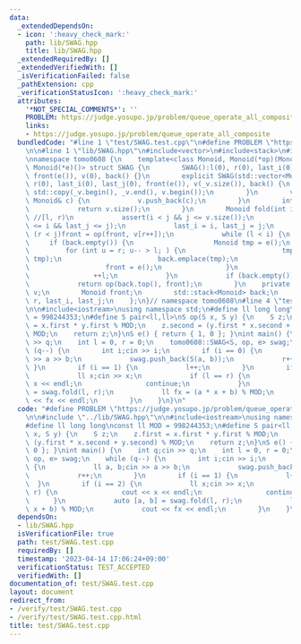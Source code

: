 ```yaml
---
data:
  _extendedDependsOn:
  - icon: ':heavy_check_mark:'
    path: lib/SWAG.hpp
    title: lib/SWAG.hpp
  _extendedRequiredBy: []
  _extendedVerifiedWith: []
  _isVerificationFailed: false
  _pathExtension: cpp
  _verificationStatusIcon: ':heavy_check_mark:'
  attributes:
    '*NOT_SPECIAL_COMMENTS*': ''
    PROBLEM: https://judge.yosupo.jp/problem/queue_operate_all_composite
    links:
    - https://judge.yosupo.jp/problem/queue_operate_all_composite
  bundledCode: "#line 1 \"test/SWAG.test.cpp\"\n#define PROBLEM \"https://judge.yosupo.jp/problem/queue_operate_all_composite\"\
    \n\n#line 1 \"lib/SWAG.hpp\"\n#include<vector>\n#include<stack>\n#include<cassert>\n\
    \nnamespace tomo0608 {\n    template<class Monoid, Monoid(*op)(Monoid, Monoid),\
    \ Monoid(*e)()> struct SWAG {\n        SWAG():l(0), r(0), last_i(0), last_j(0),\
    \ front(e()), v(0), back() {}\n        explicit SWAG(std::vector<Monoid>& _v):l(0),\
    \ r(0), last_i(0), last_j(0), front(e()), v(_v.size()), back() {\n           \
    \ std::copy(_v.begin(), _v.end(), v.begin());\n        }\n        void push_back(const\
    \ Monoid& c) {\n            v.push_back(c);\n        }\n        int size() {\n\
    \            return v.size();\n        }\n        Monoid fold(int i, int j) {\
    \ //[l, r)\n            assert(i < j && j <= v.size());\n            assert(last_i\
    \ <= i && last_j <= j);\n            last_i = i, last_j = j;\n            while\
    \ (r < j)front = op(front, v[r++]);\n            while (l < i) {\n           \
    \     if (back.empty()) {\n                    Monoid tmp = e();\n           \
    \         for (int u = r; u-- > l; ) {\n                        tmp = op(v[u],\
    \ tmp);\n                        back.emplace(tmp);\n                    }\n \
    \                   front = e();\n                }\n                back.pop();\n\
    \                ++l;\n            }\n            if (back.empty())return front;\n\
    \            return op(back.top(), front);\n        }\n    private:\n        std::vector<Monoid>\
    \ v;\n        Monoid front;\n        std::stack<Monoid> back;\n        int l,\
    \ r, last_i, last_j;\n    };\n}// namespace tomo0608\n#line 4 \"test/SWAG.test.cpp\"\
    \n\n#include<iostream>\nusing namespace std;\n#define ll long long\nconst ll MOD\
    \ = 998244353;\n#define S pair<ll,ll>\nS op(S x, S y) {\n    S z;\n    z.first\
    \ = x.first * y.first % MOD;\n    z.second = (y.first * x.second + y.second) %\
    \ MOD;\n    return z;\n}\nS e() { return { 1, 0 }; }\nint main() {\n    int q;cin\
    \ >> q;\n    int l = 0, r = 0;\n    tomo0608::SWAG<S, op, e> swag;\n    while\
    \ (q--) {\n        int i;cin >> i;\n        if (i == 0) {\n            ll a, b;cin\
    \ >> a >> b;\n            swag.push_back(S(a, b));\n            r++;\n       \
    \ }\n        if (i == 1) {\n            l++;\n        }\n        if (i == 2) {\n\
    \            ll x;cin >> x;\n            if (l == r) {\n                cout <<\
    \ x << endl;\n                continue;\n            }\n            auto [a, b]\
    \ = swag.fold(l, r);\n            ll fx = (a * x + b) % MOD;\n            cout\
    \ << fx << endl;\n        }\n    }\n}\n"
  code: "#define PROBLEM \"https://judge.yosupo.jp/problem/queue_operate_all_composite\"\
    \n\n#include \"../lib/SWAG.hpp\"\n\n#include<iostream>\nusing namespace std;\n\
    #define ll long long\nconst ll MOD = 998244353;\n#define S pair<ll,ll>\nS op(S\
    \ x, S y) {\n    S z;\n    z.first = x.first * y.first % MOD;\n    z.second =\
    \ (y.first * x.second + y.second) % MOD;\n    return z;\n}\nS e() { return { 1,\
    \ 0 }; }\nint main() {\n    int q;cin >> q;\n    int l = 0, r = 0;\n    tomo0608::SWAG<S,\
    \ op, e> swag;\n    while (q--) {\n        int i;cin >> i;\n        if (i == 0)\
    \ {\n            ll a, b;cin >> a >> b;\n            swag.push_back(S(a, b));\n\
    \            r++;\n        }\n        if (i == 1) {\n            l++;\n      \
    \  }\n        if (i == 2) {\n            ll x;cin >> x;\n            if (l ==\
    \ r) {\n                cout << x << endl;\n                continue;\n      \
    \      }\n            auto [a, b] = swag.fold(l, r);\n            ll fx = (a *\
    \ x + b) % MOD;\n            cout << fx << endl;\n        }\n    }\n}"
  dependsOn:
  - lib/SWAG.hpp
  isVerificationFile: true
  path: test/SWAG.test.cpp
  requiredBy: []
  timestamp: '2023-04-14 17:06:24+09:00'
  verificationStatus: TEST_ACCEPTED
  verifiedWith: []
documentation_of: test/SWAG.test.cpp
layout: document
redirect_from:
- /verify/test/SWAG.test.cpp
- /verify/test/SWAG.test.cpp.html
title: test/SWAG.test.cpp
---
```


